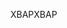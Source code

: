 <span data-ttu-id="67f47-101">XBAP</span><span class="sxs-lookup"><span data-stu-id="67f47-101">XBAP</span></span>